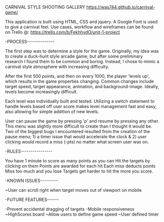 CARNIVAL STYLE SHOOTING GALLERY
https://was744.github.io/carnival-game/

This application is built using HTML, CSS and jquery. A Google Font is used to give a carnival feel.
Use cases, workflow and wireframes can be found on Trello @: https://trello.com/b/FekhhvdO/unit-1-project

-PROCESS--------------

The first step was to determine a style for the game. Originally, my idea was to create a duck-hunt style arcade game, but after some preliminary research I found them to be common and boring. Instead, I chose to mimic a carnival style atmosphere with increasing difficulty.

After the first 500 points, and then on every 1000, the player 'levels up', which results in the game properties changing. Common changes include target speed, target appearance, animation, and background-image. Ideally, levels become increasingly difficult.

Each level was individually built and tested. Utilizing a switch statement to handle levels based off user score makes level management fast and easy, also allowing for simple addition of new levels.

User can pause the game by pressing 'p' and resume by pressing any other. This menu was slightly more difficult to create than I thought it would be. Two of the biggest bugs I encountered resulted from the creation of the pause menu; 1) a timer issue that would accelerate the clock & 2) user clicking would record a miss (-pts) no matter what screen user was on.


-RULES----------------

You have 1 minute to score as many points as you can
Hit the targets by clicking on them
Points are awarded for each hit
Each miss deducts points
Miss too much and you lose
Targets get harder to hit the more you score.


-KNOWN ISSUES---------

~User can scroll right when target moves out of viewport on mobile


-FUTURE FEATURES------

-Prevent accidental dragging of targets
-Mobile responsiveness
~HighScores board
~Allow users to define game speed
~User defined timer

